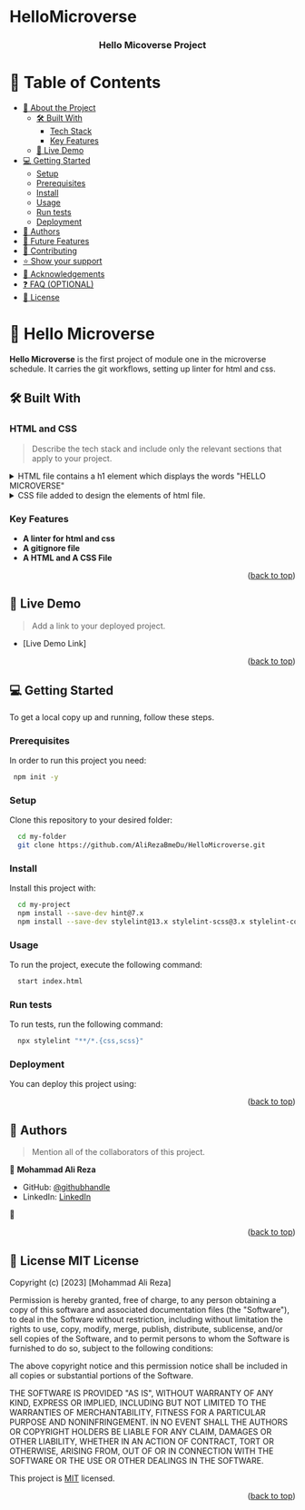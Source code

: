 # HelloMicroverse
<a name="readme-top"></a>

<div align="center">

  <h3><b>Hello Micoverse Project</b></h3>

</div>

<!-- TABLE OF CONTENTS -->

# 📗 Table of Contents

- [📖 About the Project](#about-project)
  - [🛠 Built With](#built-with)
    - [Tech Stack](#tech-stack)
    - [Key Features](#key-features)
  - [🚀 Live Demo](#live-demo)
- [💻 Getting Started](#getting-started)
  - [Setup](#setup)
  - [Prerequisites](#prerequisites)
  - [Install](#install)
  - [Usage](#usage)
  - [Run tests](#run-tests)
  - [Deployment](#deployment)
- [👥 Authors](#authors)
- [🔭 Future Features](#future-features)
- [🤝 Contributing](#contributing)
- [⭐️ Show your support](#support)
- [🙏 Acknowledgements](#acknowledgements)
- [❓ FAQ (OPTIONAL)](#faq)
- [📝 License](#license)

<!-- PROJECT DESCRIPTION -->

# 📖 Hello Microverse<a name="about-project"></a>


**Hello Microverse** is the first project of module one in the microverse schedule. It carries the git workflows, setting up linter for html and css.

## 🛠 Built With <a name="built-with"></a>

### HTML and CSS <a name="html"></a>

> Describe the tech stack and include only the relevant sections that apply to your project.

<details>
  <summary>HTML file contains a h1 element which displays the words "HELLO MICROVERSE"</summary>
</details>

<details>
  <summary>CSS file added to design the elements of html file.</summary>
</details>
<!-- Features -->

### Key Features <a name="key-features"></a>

- **A linter for html and css**
- **A gitignore file**
- **A HTML and A CSS File**


<p align="right">(<a href="#readme-top">back to top</a>)</p>

<!-- LIVE DEMO -->

## 🚀 Live Demo <a name="live-demo"></a>

> Add a link to your deployed project.

- [Live Demo Link]

<p align="right">(<a href="#readme-top">back to top</a>)</p>

<!-- GETTING STARTED -->

## 💻 Getting Started <a name="getting-started"></a>

To get a local copy up and running, follow these steps.

### Prerequisites

In order to run this project you need:

<!--
Example command:

```sh
 gem install rails
```
 -->
 ```sh
  npm init -y
```

### Setup

Clone this repository to your desired folder:

```sh
  cd my-folder
  git clone https://github.com/AliRezaBmeDu/HelloMicroverse.git
```
<!--
Example commands:

```sh
  cd my-folder
  git clone git@github.com:myaccount/my-project.git
```
--->

### Install

Install this project with:

<!--
Example command:

```sh
  cd my-project
  gem install
```
--->
```sh
  cd my-project
  npm install --save-dev hint@7.x
  npm install --save-dev stylelint@13.x stylelint-scss@3.x stylelint-config-standard@21.x stylelint-csstree-validator@1.x
```

### Usage

To run the project, execute the following command:

```sh
  start index.html
```
<!--
Example command:

```sh
  rails server
```
--->

### Run tests

To run tests, run the following command:

```sh
  npx stylelint "**/*.{css,scss}"
```
<!--
Example command:

```sh
  start index.html
```
--->

### Deployment

You can deploy this project using:

<!--
Example:

```sh

```
 -->

<p align="right">(<a href="#readme-top">back to top</a>)</p>



<!-- AUTHORS -->

## 👥 Authors <a name="authors"></a>

> Mention all of the collaborators of this project.

👤 **Mohammad Ali Reza**

- GitHub: [@githubhandle](https://github.com/AliRezaBmeDu)
- LinkedIn: [LinkedIn](https://www.linkedin.com/in/mohammad-ali-reza-389717102)

👤

<p align="right">(<a href="#readme-top">back to top</a>)</p>


<!-- LICENSE -->

## 📝 License <a name="license">MIT License

Copyright (c) [2023] [Mohammad Ali Reza]

Permission is hereby granted, free of charge, to any person obtaining a copy
of this software and associated documentation files (the "Software"), to deal
in the Software without restriction, including without limitation the rights
to use, copy, modify, merge, publish, distribute, sublicense, and/or sell
copies of the Software, and to permit persons to whom the Software is
furnished to do so, subject to the following conditions:

The above copyright notice and this permission notice shall be included in all
copies or substantial portions of the Software.

THE SOFTWARE IS PROVIDED "AS IS", WITHOUT WARRANTY OF ANY KIND, EXPRESS OR
IMPLIED, INCLUDING BUT NOT LIMITED TO THE WARRANTIES OF MERCHANTABILITY,
FITNESS FOR A PARTICULAR PURPOSE AND NONINFRINGEMENT. IN NO EVENT SHALL THE
AUTHORS OR COPYRIGHT HOLDERS BE LIABLE FOR ANY CLAIM, DAMAGES OR OTHER
LIABILITY, WHETHER IN AN ACTION OF CONTRACT, TORT OR OTHERWISE, ARISING FROM,
OUT OF OR IN CONNECTION WITH THE SOFTWARE OR THE USE OR OTHER DEALINGS IN THE
SOFTWARE.</a>

This project is [MIT](https://choosealicense.com/licenses/mit/) licensed.

<p align="right">(<a href="#readme-top">back to top</a>)</p>